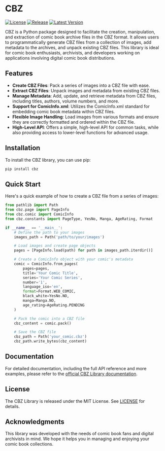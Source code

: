 # CBZ

[![License](https://img.shields.io/github/license/hyugogirubato/cbz)](https://github.com/hyugogirubato/cbz/blob/main/LICENSE)
[![Release](https://img.shields.io/github/release-date/hyugogirubato/cbz)](https://github.com/hyugogirubato/cbz/releases)
[![Latest Version](https://img.shields.io/pypi/v/cbz)](https://pypi.org/project/cbz/)

CBZ is a Python package designed to facilitate the creation, manipulation, and extraction of comic book archive files in the CBZ format. It allows users to programmatically generate CBZ files from a collection of images, add metadata to the archives, and unpack existing CBZ files. This library is ideal for comic book enthusiasts, archivists, and developers working on applications involving digital comic book distributions.

## Features

- **Create CBZ Files**: Pack a series of images into a CBZ file with ease.
- **Extract CBZ Files**: Unpack images and metadata from existing CBZ files.
- **Manage Metadata**: Add, update, and retrieve metadata from CBZ files, including titles, authors, volume numbers, and more.
- **Support for ComicInfo.xml**: Utilizes the ComicInfo.xml standard for embedding comic book metadata within CBZ files.
- **Flexible Image Handling**: Load images from various formats and ensure they are correctly formatted and ordered within the CBZ file.
- **High-Level API**: Offers a simple, high-level API for common tasks, while also providing access to lower-level functions for advanced usage.

## Installation

To install the CBZ library, you can use pip:

```bash
pip install cbz
```

## Quick Start

Here's a quick example of how to create a CBZ file from a series of images:

```python
from pathlib import Path
from cbz.page import PageInfo
from cbz.comic import ComicInfo
from cbz.constants import PageType, YesNo, Manga, AgeRating, Format

if __name__ == '__main__':
    # Define the path to your images
    images_path = Path('path/to/your/images')

    # Load images and create page objects
    pages = [PageInfo.load(path) for path in images_path.iterdir()]

    # Create a ComicInfo object with your comic's metadata
    comic = ComicInfo.from_pages(
        pages=pages,
        title='Your Comic Title',
        series='Your Comic Series',
        number='1',
        language_iso='en',
        format=Format.WEB_COMIC,
        black_white=YesNo.NO,
        manga=Manga.NO,
        age_rating=AgeRating.PENDING
    )

    # Pack the comic into a CBZ file
    cbz_content = comic.pack()

    # Save the CBZ file
    cbz_path = Path('your_comic.cbz')
    cbz_path.write_bytes(cbz_content)
```

## Documentation

For detailed documentation, including the full API reference and more examples, please refer to the [official CBZ Library documentation](https://en.wikipedia.org/wiki/Comic_book_archive).

## License

The CBZ Library is released under the MIT License. See [LICENSE](LICENSE) for details.

## Acknowledgments

This library was developed with the needs of comic book fans and digital archivists in mind. We hope it helps you in managing and enjoying your comic book collections.
